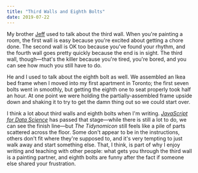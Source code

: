 ```yaml
---
title: "Third Walls and Eighth Bolts"
date: 2019-07-22
---
```


My brother [Jeff](@root/2018/03/20/goodbye-jeff/) used to talk about the third wall.
When you're painting a room,
the first wall is easy because you're excited about getting a chore done.
The second wall is OK too because you've found your rhythm,
and the fourth wall goes pretty quickly because the end is in sight.
The third wall, though—that's the killer
because you're tired, you're bored, and you can see how much you still have to do.

He and I used to talk about the eighth bolt as well.
We assembled an Ikea bed frame when I moved into my first apartment in Toronto;
the first seven bolts went in smoothly,
but getting the eighth one to seat properly took half an hour.
At one point we were holding the partially-assembled frame upside down and shaking it
to try to get the damn thing out so we could start over.

I think a lot about third walls and eighth bolts when I'm writing.
[*JavaScript for Data Science*](@root/js4ds/) has passed that stage—while there is
still a lot to do,
we can see the finish line—but *The Tidynomicon*
still feels like a pile of parts scattered across the floor.
Some don't appear to be in the instructions,
others don't fit where they're supposed to,
and it's very tempting to just walk away and start something else.
That,
I think,
is part of why I enjoy writing and teaching with other people:
what gets you through the third wall is a painting partner,
and eighth bolts are funny after the fact if someone else shared your frustration.
